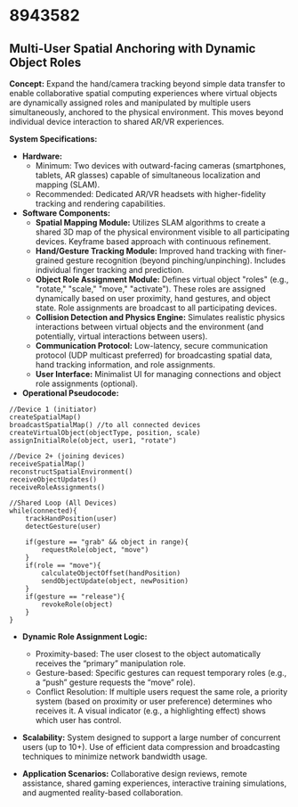 # 8943582

## Multi-User Spatial Anchoring with Dynamic Object Roles

**Concept:** Expand the hand/camera tracking beyond simple data transfer to enable collaborative spatial computing experiences where virtual objects are dynamically assigned roles and manipulated by multiple users simultaneously, anchored to the physical environment. This moves beyond individual device interaction to shared AR/VR experiences.

**System Specifications:**

*   **Hardware:**
    *   Minimum: Two devices with outward-facing cameras (smartphones, tablets, AR glasses) capable of simultaneous localization and mapping (SLAM).
    *   Recommended: Dedicated AR/VR headsets with higher-fidelity tracking and rendering capabilities.
*   **Software Components:**
    *   **Spatial Mapping Module:** Utilizes SLAM algorithms to create a shared 3D map of the physical environment visible to all participating devices.  Keyframe based approach with continuous refinement.
    *   **Hand/Gesture Tracking Module:**  Improved hand tracking with finer-grained gesture recognition (beyond pinching/unpinching). Includes individual finger tracking and prediction.
    *   **Object Role Assignment Module:**  Defines virtual object "roles" (e.g., "rotate," "scale," "move," "activate").  These roles are assigned dynamically based on user proximity, hand gestures, and object state.  Role assignments are broadcast to all participating devices.
    *   **Collision Detection and Physics Engine:** Simulates realistic physics interactions between virtual objects and the environment (and potentially, virtual interactions between users).
    *   **Communication Protocol:** Low-latency, secure communication protocol (UDP multicast preferred) for broadcasting spatial data, hand tracking information, and role assignments.
    *   **User Interface:** Minimalist UI for managing connections and object role assignments (optional).
*   **Operational Pseudocode:**

```pseudocode
//Device 1 (initiator)
createSpatialMap()
broadcastSpatialMap() //to all connected devices
createVirtualObject(objectType, position, scale)
assignInitialRole(object, user1, "rotate")

//Device 2+ (joining devices)
receiveSpatialMap()
reconstructSpatialEnvironment()
receiveObjectUpdates()
receiveRoleAssignments()

//Shared Loop (All Devices)
while(connected){
    trackHandPosition(user)
    detectGesture(user)

    if(gesture == "grab" && object in range){
        requestRole(object, "move")
    }
    if(role == "move"){
        calculateObjectOffset(handPosition)
        sendObjectUpdate(object, newPosition)
    }
    if(gesture == "release"){
        revokeRole(object)
    }
}
```

*   **Dynamic Role Assignment Logic:**

    *   Proximity-based: The user closest to the object automatically receives the “primary” manipulation role.
    *   Gesture-based: Specific gestures can request temporary roles (e.g., a “push” gesture requests the “move” role).
    *   Conflict Resolution: If multiple users request the same role, a priority system (based on proximity or user preference) determines who receives it.  A visual indicator (e.g., a highlighting effect) shows which user has control.
*   **Scalability:**  System designed to support a large number of concurrent users (up to 10+). Use of efficient data compression and broadcasting techniques to minimize network bandwidth usage.
*   **Application Scenarios:** Collaborative design reviews, remote assistance, shared gaming experiences, interactive training simulations, and augmented reality-based collaboration.